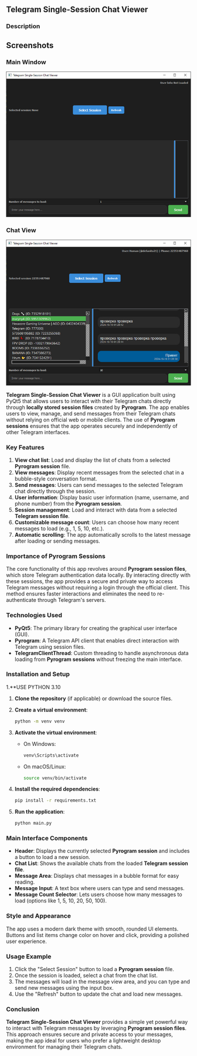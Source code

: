 ## Telegram Single-Session Chat Viewer

### Description
## Screenshots

### Main Window
![Main Window](images/main_window.jpg)

### Chat View
![Chat View](images/chat_window.jpg)


**Telegram Single-Session Chat Viewer** is a GUI application built using PyQt5 that allows users to interact with their Telegram chats directly through **locally stored session files** created by **Pyrogram**. The app enables users to view, manage, and send messages from their Telegram chats without relying on official web or mobile clients. The use of **Pyrogram sessions** ensures that the app operates securely and independently of other Telegram interfaces.

### Key Features

1. **View chat list**: Load and display the list of chats from a selected **Pyrogram session** file.
2. **View messages**: Display recent messages from the selected chat in a bubble-style conversation format.
3. **Send messages**: Users can send messages to the selected Telegram chat directly through the session.
4. **User information**: Display basic user information (name, username, and phone number) from the **Pyrogram session**.
5. **Session management**: Load and interact with data from a selected **Telegram session file**.
6. **Customizable message count**: Users can choose how many recent messages to load (e.g., 1, 5, 10, etc.).
7. **Automatic scrolling**: The app automatically scrolls to the latest message after loading or sending messages.

### Importance of Pyrogram Sessions

The core functionality of this app revolves around **Pyrogram session files**, which store Telegram authentication data locally. By interacting directly with these sessions, the app provides a secure and private way to access Telegram messages without requiring a login through the official client. This method ensures faster interactions and eliminates the need to re-authenticate through Telegram's servers.

### Technologies Used

- **PyQt5**: The primary library for creating the graphical user interface (GUI).
- **Pyrogram**: A Telegram API client that enables direct interaction with Telegram using session files.
- **TelegramClientThread**: Custom threading to handle asynchronous data loading from **Pyrogram sessions** without freezing the main interface.

### Installation and Setup
1.**USE PYTHON 3.10 

1. **Clone the repository** (if applicable) or download the source files.
   
2. **Create a virtual environment**:
   ```bash
   python -m venv venv
   ```

3. **Activate the virtual environment**:
   - On Windows:
     ```bash
     venv\Scripts\activate
     ```
   - On macOS/Linux:
     ```bash
     source venv/bin/activate
     ```

4. **Install the required dependencies**:
   ```bash
   pip install -r requirements.txt
   ```

5. **Run the application**:
   ```bash
   python main.py
   ```

### Main Interface Components

- **Header**: Displays the currently selected **Pyrogram session** and includes a button to load a new session.
- **Chat List**: Shows the available chats from the loaded **Telegram session file**.
- **Message Area**: Displays chat messages in a bubble format for easy reading.
- **Message Input**: A text box where users can type and send messages.
- **Message Count Selector**: Lets users choose how many messages to load (options like 1, 5, 10, 20, 50, 100).

### Style and Appearance

The app uses a modern dark theme with smooth, rounded UI elements. Buttons and list items change color on hover and click, providing a polished user experience.

### Usage Example

1. Click the "Select Session" button to load a **Pyrogram session** file.
2. Once the session is loaded, select a chat from the chat list.
3. The messages will load in the message view area, and you can type and send new messages using the input box.
4. Use the "Refresh" button to update the chat and load new messages.

### Conclusion

**Telegram Single-Session Chat Viewer** provides a simple yet powerful way to interact with Telegram messages by leveraging **Pyrogram session files**. This approach ensures secure and private access to your messages, making the app ideal for users who prefer a lightweight desktop environment for managing their Telegram chats.
